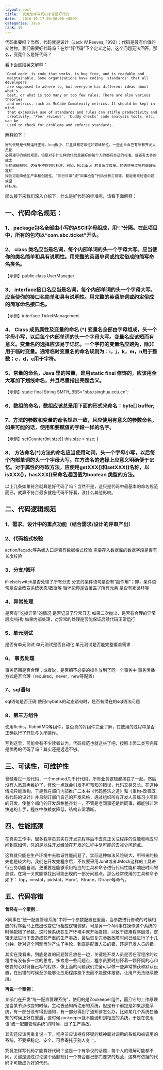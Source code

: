 ```yaml
---
layout: post
title:  究竟怎样写代码才算是好代码
date:   2016-10-17 09:50:00 +0800
categories: Java
rank: 10
---
```


代码重要吗？当然，代码就是设计（Jack W.Reeves, 1992）；代码是最有价值的交付物。我们需要好代码吗？在给“好代码”下个定义之前，这个问题无法回答。那么，究竟什么是好代码？

看下面这段英文解释：

    'Good code' is code that works, is bug free, and is readable and 
     maintainable. Some organizations have coding 'standards' that all developers
     are supposed to adhere to, but everyone has different ideas about what's 
     best, or what is too many or too few rules. There are also various theories
     and metrics, such as McCabe Complexity metrics. It should be kept in mind 
     that excessive use of standards and rules can stifle productivity and 
     creativity. 'Peer reviews', 'buddy checks' code analysis tools, etc. can be
     used to check for problems and enforce standards.

解释如下：

    好的代码是代码运行正常、bug很少、并且具有可读性和可维护性。一些企业自己有所有开发人员都
    必需遵守的编码规范，但是对于什么样的代码是最好的每个人的都有自己的标准、或者有太多的或太
    少的编码规则。这有多种原则和标准，例如，McCable 的复杂度度量。的确使用过多的编码标准和
    规则可能降低生产率和创造性。“同行评审”或“同事检查”代码分析工具等，都能用来检查问题或坚
    持标准。

那么接下来我们深入介绍下，什么是好代码的标准呢，请看下面解释：

## 一、代码命名规范：

### 1、 package包名全部由小写的ASCII字母组成，用“.”分隔。在此项目中，所有的包均以“com.abc.ticket”开头。

### 2、 class 类名应当是名词，每个内部单词的头一个字母大写。应当使你的类名简单和具有说明性。用完整的英语单词或约定俗成的简写命名类名。

【示例】public class UserManager

### 3、 interface接口名应当是名词，每个内部单词的头一个字母大写。应当使你的接口名简单和具有说明性。用完整的英语单词或约定俗成的简写命名接口名。

【示例】interface TicketManagement

### 4、 Class 成员属性及变量的命名 (*) 变量名全部由字母组成，头一个字母小写，以后每个内部单词的头一个字母大写。变量名应该短而有意义。变量名的选择应该易于记忆。一个字符的变量名应避免，除非用于临时变量。通常临时变量名的命名规则为：i，j，k，m，n用于整数；c，d，e用于字符。

### 5、常量的命名，Java 里的常量，是用static final 修饰的，应该用全大写加下划线命名，并且尽量指出完整含义。

【示例】static final String SMTH_BBS="bbs.tsinghua.edu.cn";

### 6、数组的命名，数组应该总是用下面的形式来命名：byte[] buffer;

### 7、方法的参数和变量的命名规范一致，且应使用有意义的参数命名，如果可能的话，使用和要赋值的字段一样的名字。

【示例】setCounter(int size){ this.size = size; }

### 8、 方法命名(*)方法的命名应当使用动词，头一个字母小写，以后每个内部单词的头一个字母大写。在方法名的选择上应意义明确便于记忆。对于属性的存取方法，应使用getXXX()和setXXX()名称，以isXXX()，hasXXX()来命名返回值为boolean 类型的方法。

以上几条如果符合就算是好代码了吗？当然不是，这只是代码中最基本的命名规范而已，就算不符合最多就是代码不好看，没什么其他影响。

## 二、代码逻辑规范

### 1、需求、设计中的重点功能（结合需求/设计的评审产出）

### 2、代码格式校验

action/façade等系统入口是否有数据格式校验
需要存入数据库的数据字段是否有长度校验

### 3、分支/循环

if-else/switch是否处理了所有分支
分支的条件语句是否有“副作用”；即，条件语句是否会改变系统状态/数据等
循环边界是否覆盖了所有元素
是否有死循环等

### 4、异常处理

是否有“吃掉异常”的情况
是否记录了异常日志
如果二次抛出，是否有合理的异常层次/结构
如果内部处理，对异常的处理是否能保证后续代码正常运行

### 5、单元测试

是否有单元测试
单元测试是否自动化
单元测试是否能完整覆盖需求

### 6、 事务处理

事务范围是否合理；或者说，是否把不必要的操作放到了同一个事务中
事务传播方式是否合理（required，never，new等配置）

### 7、sql语句

sql语句是否正确
使用mybatis的动态语句时，是否有潜在的sql语法问题

### 8、第三方组件

使用Redis，RabbitMQ等组件，是否真的对组件完全了解，在使用的过程中是否正确执行了开启与关闭操作。

写到这里，可能会有不少读者认为，代码规范也就这些了吧，按照上面二类写完算是优秀的代码了吗？其实还是远远不够。

## 三、可读性，可维护性

曾经看过一段代码，一个method几千行代码，所有业务逻辑都揉在了一起。然后没有人愿意再维护了，修改一点就会引发不可预知的错误，代码又臭又长。在这种情况只能重构，于是我在部门内部推广二本书《代码整洁之道》和《重构-改善既有代码的设计》并且制订部门自己的开发风格，通过组织所有开发人员练习小项目的开发，使整个部门的开发风格整齐划一，不管是老同事还是新同事，都能够非常快速的上手，程序中依赖度降低，结构非常清晰。

## 四、性能瓶颈

在真实工作中，很多程序员其实在开发完程序后不去真正关注程序的性能和响应时间到底如何，凭的是以往开发经验在开发的过程中尽可能的去减少问题点。

这样就只能在生产环境中去验证性能问题了，实际这种做法风险较大，所带来的损失也是较大的，我们在开发完程序后，不仅要采用Junit或者JMock这样的工具进行业务功能自测，更重要是能够采用相应的工具和命令进行代码性能和响应时间的测试，在第一关就能够找出可能出现的一部分问题点，那么经常使用的工具和命令如下：
top，vmstat，pidstat，Hprof，Btrace，Dtrace等命令。

## 五、代码容错

**曾经有一个案例：**

X同事在“统一配置管理系统“中将一个参数配置在里面，当参数进行修改的时候相应的程序会马上做出改变进行相应逻辑调整，可是另一个A同事在操作这个系统的时候配错了参数，这时候系统在生产环境中就开始报错，以致于应用程序崩溃，逻辑无法进行下去造成较严重的生产事故，最后恢复完参数故障时间已经进行了十几分钟。针对这个问题当时产生了争论，到底是配置人员的错，还是开发人员的错。

其实在我看来，到底是谁的问题暂且放在一边，关键是开发人员是否在写程序的过程中有没有多一丝的思考，多考虑一些问题点，程序员要时刻怀着一颗怀疑的心和敬畏的心对待自己写的程序，像上面的问题我们完全可以做一些异常捕获和默认设置，在出错的时候至少能够让应用程序跑下去而不能整体报错，让用户无法继续使用。

**再说一个案例：**

某部门在开发“统一配置管理系统”，使用的是Zookeeper组件，而且它的工作原理是当某节点改变的时候，主动去通知所注册的系统，但是有个前提是如果那些系统，有一部分没有得到通知，有一部分得到了通知该怎么办，比如某几个系统在通知的时候正好在重启，这时候zookeeper就不能通知到相应的系统，于是在使用该“统一配置管理系统”的时候，出了生产事故。

其实还应该再重复说一下，程序员应该持有怀疑的精神面对调用的系统和被调用的系统，不要把稳定、安全、可靠寄托于别人身上。

究竟怎样写代码才能算好代码？这是一个有争议的话题，每个人的理解可能都不同，关键是通过讨论这个话题制订一个符合自己部门要求的规范，这样有依据的代码才可能成为好的代码。

